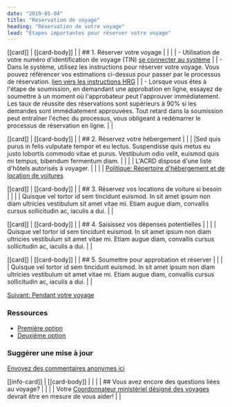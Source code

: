 ```yaml
---
date: "2019-05-04"
title: "Réservation de voyage"
heading: "Réservation de votre voyage"
lead: "Étapes importantes pour réserver votre voyage"
---
```


<section class="content-left col-xs-12 col-sm-12 col-md-8">

[[card]]
| [[card-body]]
| | ## 1. Réserver votre voyage
| |
| | - Utilisation de votre numéro d'identification de voyage (TIN) [se connecter au système](https://isuite6.hrgworldwide.com/gcportal/fr-ca/sts.aspx)
| | - Dans le système, utilisez les instructions pour réserver votre voyage. Vous pouvez référencer vos estimations ci-dessus pour passer par le processus de réservation. [lien vers les instructions HRG](/)
| | - Lorsque vous êtes à l'étape de soumission, en demandant une approbation en ligne, essayez de soumettre à un moment où l'approbateur peut l'approuver immédiatement. Les taux de réussite des réservations sont supérieurs à 90% si les demandes sont immédiatement approuvées. Tout retard dans la soumission peut entraîner l'échec du processus, vous obligeant à redémarrer le processus de réservation en ligne.
| |

[[card]]
| [[card-body]]
| | ## 2. Réservez votre hébergement
| |
| |Sed quis purus in felis vulputate tempor et eu lectus. Suspendisse quis metus eu justo lobortis commodo vitae et purus. Vestibulum odio velit, euismod quis mi tempus, bibendum fermentum diam.
| |
| | L'ACRD dispose d'une liste d'hôtels autorisés à voyager.
| |
| | [Politique: Répertoire d'hébergement et de location de voitures](https://rehelv-acrd.tpsgc-pwgsc.gc.ca/acrds/index-fra.aspx)

[[card]]
| [[card-body]]
| | ## 3. Réservez vos locations de voiture si besoin
| |
| | Quisque vel tortor id sem tincidunt euismod. In sit amet ipsum non diam ultricies vestibulum sit amet vitae mi. Etiam augue diam, convallis cursus sollicitudin ac, iaculis a dui.
| |

[[card]]
| [[card-body]]
| | ## 4. Saisissez vos dépenses potentielles
| |
| | Quisque vel tortor id sem tincidunt euismod. In sit amet ipsum non diam ultricies vestibulum sit amet vitae mi. Etiam augue diam, convallis cursus sollicitudin ac, iaculis a dui.
| |

[[card]]
| [[card-body]]
| | ## 5. Soumettre pour approbation et réserver
| |
| | Quisque vel tortor id sem tincidunt euismod. In sit amet ipsum non diam ultricies vestibulum sit amet vitae mi. Etiam augue diam, convallis cursus sollicitudin ac, iaculis a dui.
| |

[Suivant: Pendant votre voyage](/fr/during)

</section>

<aside class="content-right col-xs-6 col-md-4">

### Ressources
* [Première option](/)
* [Deuxième option](/)

### Suggérer une mise à jour
[Envoyez des commentaires anonymes ici](https://docs.google.com/forms/d/e/1FAIpQLSf9y3VY3ADLpQ4kQLGvOo4cIdEEi5Hs3en-0lWRc4wQeTRheg/viewform)

[[info-card]]
| [[card-body]]
| |
| | ## Vous avez encore des questions liées au voyage?
| |
| | Votre [Coordonnateur ministériel désigné des voyages](https://www.tbs-sct.gc.ca/ap/list-liste/dtc-cmv-eng.asp) devrait être en mesure de vous aider!
| |

</aside>